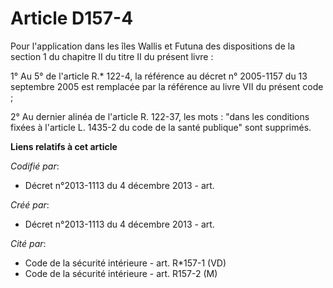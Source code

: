 # Article D157-4

Pour l'application dans les îles Wallis et Futuna des dispositions de la section 1 du chapitre II du titre II du présent
livre :

1° Au 5° de l'article R.* 122-4, la référence au décret n° 2005-1157 du 13 septembre 2005 est remplacée par la référence au
livre VII du présent code ;

2° Au dernier alinéa de l'article R. 122-37, les mots : "dans les conditions fixées à l'article L. 1435-2 du code de la santé
publique" sont supprimés.

**Liens relatifs à cet article**

_Codifié par_:

  - Décret n°2013-1113 du 4 décembre 2013 - art.

_Créé par_:

  - Décret n°2013-1113 du 4 décembre 2013 - art.

_Cité par_:

  - Code de la sécurité intérieure - art. R*157-1 (VD)
  - Code de la sécurité intérieure - art. R157-2 (M)
